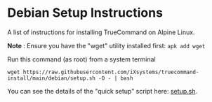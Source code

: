 # Debian Setup Instructions
A list of instructions for installing TrueCommand on Alpine Linux.

**Note** : Ensure you have the "wget" utility installed first: `apk add wget`

Run this command (as root) from a system terminal

```
wget https://raw.githubusercontent.com/iXsystems/truecommand-install/main/debian/setup.sh -O - | bash
```

You can see the details of the "quick setup" script here: [setup.sh](setup.sh).
